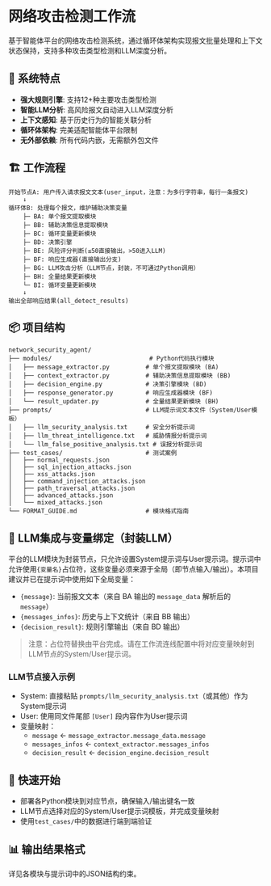# 网络攻击检测工作流

基于智能体平台的网络攻击检测系统，通过循环体架构实现报文批量处理和上下文状态保持，支持多种攻击类型检测和LLM深度分析。

## 🎯 系统特点

- **强大规则引擎**: 支持12+种主要攻击类型检测
- **智能LLM分析**: 高风险报文自动进入LLM深度分析
- **上下文感知**: 基于历史行为的智能关联分析
- **循环体架构**: 完美适配智能体平台限制
- **无外部依赖**: 所有代码内嵌，无需额外包文件

## 🏗️ 工作流程
```
开始节点A: 用户传入请求报文文本(user_input，注意：为多行字符串，每行一条报文)
    ↓
循环体B: 处理每个报文，维护辅助决策变量
    ├─ BA: 单个报文提取模块
    ├─ BB: 辅助决策信息提取模块  
    ├─ BC: 循环变量更新模块
    ├─ BD: 决策引擎
    ├─ BE: 风险评分判断(≤50直接输出，>50进入LLM)
    ├─ BF: 响应生成器(直接输出分支)
    ├─ BG: LLM攻击分析（LLM节点，封装，不可通过Python调用）
    ├─ BH: 全量结果更新模块
    └─ BI: 循环变量更新模块
    ↓
输出全部响应结果(all_detect_results)
```

## 📦 项目结构
```
network_security_agent/
├── modules/                           # Python代码执行模块
│   ├── message_extractor.py          # 单个报文提取模块 (BA)
│   ├── context_extractor.py          # 辅助决策信息提取模块 (BB)
│   ├── decision_engine.py            # 决策引擎模块 (BD)
│   ├── response_generator.py         # 响应生成器模块 (BF)
│   └── result_updater.py             # 全量结果更新模块 (BH)
├── prompts/                          # LLM提示词文本文件（System/User模板）
│   ├── llm_security_analysis.txt     # 安全分析提示词
│   ├── llm_threat_intelligence.txt   # 威胁情报分析提示词
│   └── llm_false_positive_analysis.txt # 误报分析提示词
├── test_cases/                       # 测试案例
│   ├── normal_requests.json
│   ├── sql_injection_attacks.json
│   ├── xss_attacks.json
│   ├── command_injection_attacks.json
│   ├── path_traversal_attacks.json
│   ├── advanced_attacks.json
│   └── mixed_attacks.json
└── FORMAT_GUIDE.md                   # 模块格式指南
```

## 🤖 LLM集成与变量绑定（封装LLM）

平台的LLM模块为封装节点，只允许设置System提示词与User提示词。提示词中允许使用`{变量名}`占位符，这些变量必须来源于全局（即节点输入/输出）。本项目建议并已在提示词中使用如下全局变量：

- `{message}`: 当前报文文本（来自 BA 输出的 `message_data` 解析后的`message`）
- `{messages_infos}`: 历史与上下文统计（来自 BB 输出）
- `{decision_result}`: 规则引擎输出（来自 BD 输出）

> 注意：占位符替换由平台完成。请在工作流连线配置中将对应变量映射到LLM节点的System/User提示词。

### LLM节点接入示例
- System: 直接粘贴 `prompts/llm_security_analysis.txt`（或其他）作为System提示词
- User: 使用同文件尾部 `[User]` 段内容作为User提示词
- 变量映射：
  - `message` ← `message_extractor.message_data.message`
  - `messages_infos` ← `context_extractor.messages_infos`
  - `decision_result` ← `decision_engine.decision_result`

## 🚀 快速开始
- 部署各Python模块到对应节点，确保输入/输出键名一致
- LLM节点选择对应的System/User提示词模板，并完成变量映射
- 使用`test_cases/`中的数据进行端到端验证

## 📊 输出结果格式
详见各模块与提示词中的JSON结构约束。